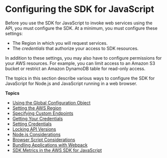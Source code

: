 # Configuring the SDK for JavaScript<a name="configuring-the-jssdk"></a>

Before you use the SDK for JavaScript to invoke web services using the API, you must configure the SDK\. At a minimum, you must configure these settings:
+ The Region in which you will request services\.
+ The *credentials* that authorize your access to SDK resources\.

In addition to these settings, you may also have to configure permissions for your AWS resources\. For example, you can limit access to an Amazon S3 bucket or restrict an Amazon DynamoDB table for read\-only access\.

The topics in this section describe various ways to configure the SDK for JavaScript for Node\.js and JavaScript running in a web browser\.

**Topics**
+ [Using the Global Configuration Object](global-config-object.md)
+ [Setting the AWS Region](setting-region.md)
+ [Specifying Custom Endpoints](specifying-endpoints.md)
+ [Getting Your Credentials](getting-your-credentials.md)
+ [Setting Credentials](setting-credentials.md)
+ [Locking API Versions](locking-api-versions.md)
+ [Node\.js Considerations](node-js-considerations.md)
+ [Browser Script Considerations](browser-js-considerations.md)
+ [Bundling Applications with Webpack](webpack.md)
+ [SDK Metrics in the AWS SDK for JavaScript](metrics.md)